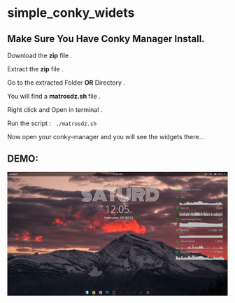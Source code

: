 # simple_conky_widets

## Make Sure You Have Conky Manager Install.

Download the <b>zip</b> file .

Extract the <b>zip</b> file .

Go to the extracted Folder <b>OR</b> Directory .

You will find a <b>matrosdz.sh </b> file .

Right click and Open in terminal .

Run the script : <code> ./matrosdz.sh </code>

Now open your conky-manager and you will see the widgets there...

## DEMO:

!['empty'](demo.png)

